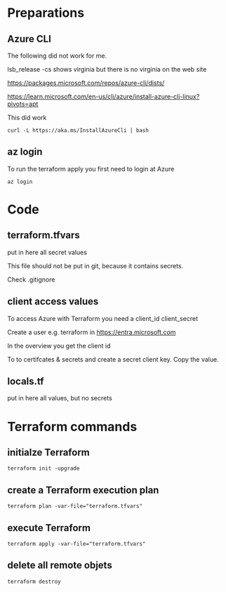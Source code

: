 # Preparations
## Azure CLI
The following did not work for me.

lsb_release -cs shows virginia but there is no virginia on the web site

https://packages.microsoft.com/repos/azure-cli/dists/

https://learn.microsoft.com/en-us/cli/azure/install-azure-cli-linux?pivots=apt


This did work

    curl -L https://aka.ms/InstallAzureCli | bash

## az login
To run the terraform apply you first need to login at Azure

    az login

# Code
## terraform.tfvars
put in here all secret values

This file should not be put in git, because it contains secrets.

Check .gitignore

## client access values
To access Azure with Terraform you need a client_id client_secret

Create a user e.g. terraform in https://entra.microsoft.com

In the overview you get the client id

To to certifcates & secrets and create a secret client key. Copy the value.

## locals.tf
put in here all values, but no secrets

# Terraform commands
## initialze Terraform
    terraform init -upgrade

## create a Terraform execution plan
    terraform plan -var-file="terraform.tfvars"

## execute Terraform
    terraform apply -var-file="terraform.tfvars"

## delete all remote objets
    terraform destroy
